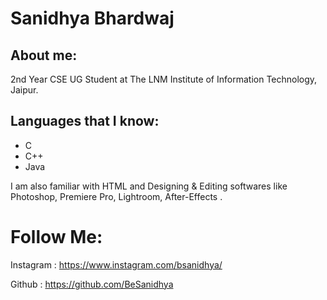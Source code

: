# Sanidhya Bhardwaj

## About me:

2nd Year CSE UG Student at The LNM Institute of Information Technology, Jaipur. 

## Languages that I know:

- C
- C++
- Java

I am also familiar with HTML and Designing & Editing softwares like Photoshop, Premiere Pro, Lightroom, After-Effects .

# Follow Me:

Instagram : https://www.instagram.com/bsanidhya/

Github : https://github.com/BeSanidhya
